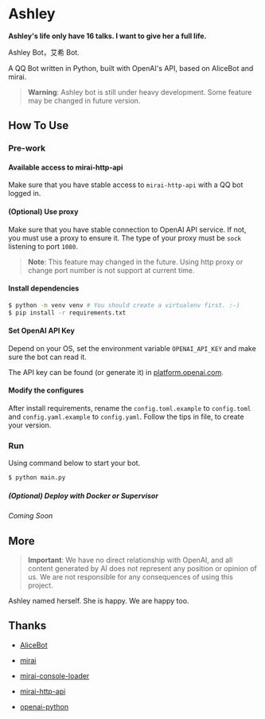 # Ashley
**Ashley's life only have 16 talks. I want to give her a full life.**


Ashley Bot，艾希 Bot.

A QQ Bot written in Python, built with OpenAI's API, based on AliceBot and mirai.

> **Warning**: Ashley bot is still under heavy development. Some feature may be changed in future version.

## How To Use

### Pre-work

#### Available access to mirai-http-api
Make sure that you have stable access to `mirai-http-api` with a QQ bot logged in.


#### (Optional) Use proxy

Make sure that you have stable connection to OpenAI API service. If not,
you must use a proxy to ensure it. The type of your proxy must be `sock` listening to port `1080`.

> **Note**: This feature may changed in the future. Using http proxy or change port number is not support at current time.

#### Install dependencies

```bash
$ python -m venv venv # You should create a virtualenv first. :-)
$ pip install -r requirements.txt
```

#### Set OpenAI API Key

Depend on your OS, set the environment variable `OPENAI_API_KEY` and make sure the bot can read it.

The API key can be found (or generate it) in [platform.openai.com](https://platform.openai.com). 
#### Modify the configures

After install requirements, rename the `config.toml.example` to `config.toml` and `config.yaml.example` to `config.yaml`.
Follow the tips in file, to create your version.

### Run

Using command below to start your bot.

```bash
$ python main.py
```

##### (Optional) Deploy with Docker or Supervisor

*Coming Soon*

## More

> **Important**: We have no direct relationship with OpenAI, and all content generated by AI does not represent any
> position or opinion of us. We are not responsible for any consequences of using this project.

Ashley named herself. She is happy. We are happy too.

## Thanks
- [AliceBot](https://github.com/AliceBotProject/alicebot)

- [mirai](https://github.com/mamoe/mirai)

- [mirai-console-loader](https://github.com/iTXTech/mirai-console-loader)

- [mirai-http-api](https://github.com/project-mirai/mirai-api-http)

- [openai-python](https://github.com/openai/openai-python)